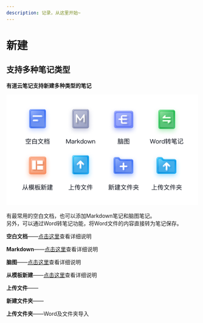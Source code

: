 ```yaml
---
description: 记录，从这里开始~
---
```


# 新建

## 支持多种笔记类型

**有道云笔记支持新建多种类型的笔记**

![](../.gitbook/assets/image%20%2816%29.png)

有最常用的空白文档，也可以添加Markdown笔记和脑图笔记。  
另外，可以通过Word转笔记功能，将Word文件的内容直接转为笔记保存。

**空白文档**——[点击这里](bi-ji-bian-ji.md)查看详细说明 

**Markdown**——[点击这里](markdown-bi-ji/)查看详细说明

**脑图**——[点击这里](nao-tu-gong-neng.md)查看详细说明

**从模板新建**——[点击这里](bi-ji-mo-ban.md)查看详细说明

**上传文件**——

**新建文件夹**——

**上传文件夹**——Word及文件夹导入









